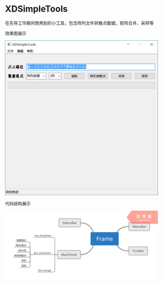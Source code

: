 # XDSimpleTools
在先导工作期间使用到的小工具，包含阵列文件转散点数据，矩阵合并，采样等

效果图展示

![](./效果图.png)

代码结构展示

![](./SimpleTools.png)